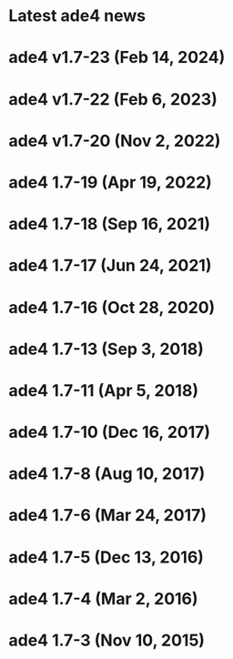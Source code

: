 # Latest ade4 news

# ade4 v1.7-23 (Feb 14, 2024)

# ade4 v1.7-22 (Feb 6, 2023)

# ade4 v1.7-20 (Nov 2, 2022)

# ade4 1.7-19 (Apr 19, 2022)

# ade4 1.7-18 (Sep 16, 2021)

# ade4 1.7-17 (Jun 24, 2021)

# ade4 1.7-16 (Oct 28, 2020)

# ade4 1.7-13 (Sep 3, 2018)

# ade4 1.7-11 (Apr 5, 2018)

# ade4 1.7-10 (Dec 16, 2017)

# ade4 1.7-8 (Aug 10, 2017)

# ade4 1.7-6 (Mar 24, 2017)

# ade4 1.7-5 (Dec 13, 2016)

# ade4 1.7-4 (Mar 2, 2016)

# ade4 1.7-3 (Nov 10, 2015)